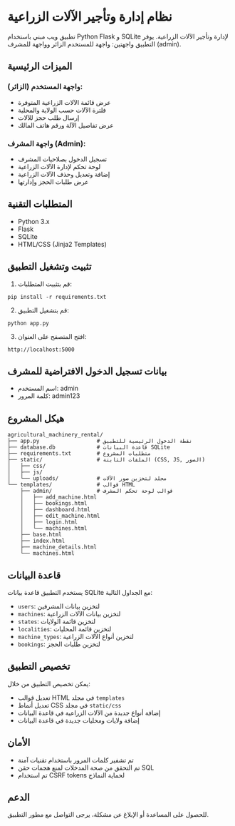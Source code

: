 # نظام إدارة وتأجير الآلات الزراعية

تطبيق ويب مبني باستخدام Python Flask و SQLite لإدارة وتأجير الآلات الزراعية. يوفر التطبيق واجهتين: واجهة للمستخدم الزائر وواجهة للمشرف (admin).

## الميزات الرئيسية

### واجهة المستخدم (الزائر):
- عرض قائمة الآلات الزراعية المتوفرة
- فلترة الآلات حسب الولاية والمحلية
- إرسال طلب حجز للآلات
- عرض تفاصيل الآلة ورقم هاتف المالك

### واجهة المشرف (Admin):
- تسجيل الدخول بصلاحيات المشرف
- لوحة تحكم لإدارة الآلات الزراعية
- إضافة وتعديل وحذف الآلات الزراعية
- عرض طلبات الحجز وإدارتها

## المتطلبات التقنية

- Python 3.x
- Flask
- SQLite
- HTML/CSS (Jinja2 Templates)

## تثبيت وتشغيل التطبيق

1. قم بتثبيت المتطلبات:
```
pip install -r requirements.txt
```

2. قم بتشغيل التطبيق:
```
python app.py
```

3. افتح المتصفح على العنوان:
```
http://localhost:5000
```

## بيانات تسجيل الدخول الافتراضية للمشرف

- اسم المستخدم: admin
- كلمة المرور: admin123

## هيكل المشروع

```
agricultural_machinery_rental/
├── app.py                  # نقطة الدخول الرئيسية للتطبيق
├── database.db             # قاعدة البيانات SQLite
├── requirements.txt        # متطلبات المشروع
├── static/                 # الملفات الثابتة (CSS, JS, الصور)
│   ├── css/
│   ├── js/
│   └── uploads/            # مجلد لتخزين صور الآلات
└── templates/              # قوالب HTML
    ├── admin/              # قوالب لوحة تحكم المشرف
    │   ├── add_machine.html
    │   ├── bookings.html
    │   ├── dashboard.html
    │   ├── edit_machine.html
    │   ├── login.html
    │   └── machines.html
    ├── base.html
    ├── index.html
    ├── machine_details.html
    └── machines.html
```

## قاعدة البيانات

يستخدم التطبيق قاعدة بيانات SQLite مع الجداول التالية:
- `users`: لتخزين بيانات المشرفين
- `machines`: لتخزين بيانات الآلات الزراعية
- `states`: لتخزين قائمة الولايات
- `localities`: لتخزين قائمة المحليات
- `machine_types`: لتخزين أنواع الآلات الزراعية
- `bookings`: لتخزين طلبات الحجز

## تخصيص التطبيق

يمكن تخصيص التطبيق من خلال:
- تعديل قوالب HTML في مجلد `templates`
- تعديل أنماط CSS في مجلد `static/css`
- إضافة أنواع جديدة من الآلات الزراعية في قاعدة البيانات
- إضافة ولايات ومحليات جديدة في قاعدة البيانات

## الأمان

- تم تشفير كلمات المرور باستخدام تقنيات آمنة
- تم التحقق من صحة المدخلات لمنع هجمات حقن SQL
- تم استخدام CSRF tokens لحماية النماذج

## الدعم

للحصول على المساعدة أو الإبلاغ عن مشكلة، يرجى التواصل مع مطور التطبيق.
